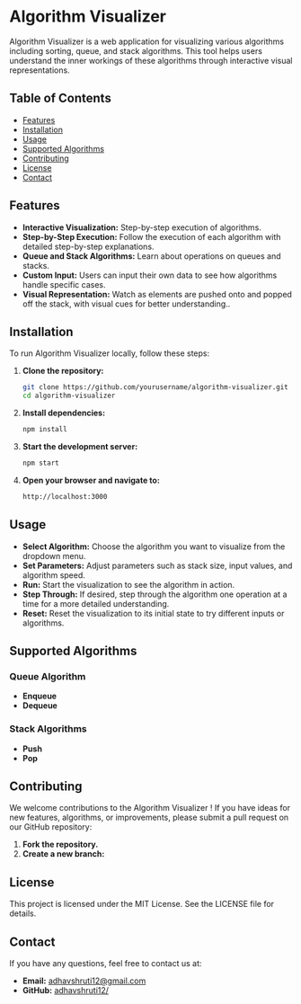 # Algorithm Visualizer

Algorithm Visualizer is a web application for visualizing various algorithms including sorting, queue, and stack algorithms. This tool helps users understand the inner workings of these algorithms through interactive visual representations.

## Table of Contents

- [Features](#features)
- [Installation](#installation)
- [Usage](#usage)
- [Supported Algorithms](#supported-algorithms)
- [Contributing](#contributing)
- [License](#license)
- [Contact](#contact)

## Features

- **Interactive Visualization:** Step-by-step execution of algorithms.
- **Step-by-Step Execution:** Follow the execution of each algorithm with detailed step-by-step explanations.
- **Queue and Stack Algorithms:** Learn about operations on queues and stacks.
- **Custom Input:** Users can input their own data to see how algorithms handle specific cases.
- **Visual Representation:** Watch as elements are pushed onto and popped off the stack, with visual cues for better understanding..

## Installation

To run Algorithm Visualizer locally, follow these steps:

1. **Clone the repository:**
   ```bash
   git clone https://github.com/yourusername/algorithm-visualizer.git
   cd algorithm-visualizer
2. **Install dependencies:**
    ```bash
    npm install
3. **Start the development server:**
    ```bash
   npm start
4. **Open your browser and navigate to:**
    ```bash
   http://localhost:3000

## Usage

- **Select Algorithm:** Choose the algorithm you want to visualize from the dropdown menu.
- **Set Parameters:** Adjust parameters such as stack size, input values, and algorithm speed.
- **Run:** Start the visualization to see the algorithm in action.
- **Step Through:** If desired, step through the algorithm one operation at a time for a more detailed understanding.
- **Reset:** Reset the visualization to its initial state to try different inputs or algorithms.

## Supported Algorithms

### Queue Algorithm
   - **Enqueue**
  - **Dequeue**

### Stack Algorithms
   - **Push**
  - **Pop**

## Contributing
We welcome contributions to the Algorithm Visualizer ! If you have ideas for new features, algorithms, or improvements, please submit a pull request on our GitHub repository:

1. **Fork the repository.**
2. **Create a new branch:**

## License
This project is licensed under the MIT License. See the LICENSE file for details.

## Contact
If you have any questions, feel free to contact us at:
- **Email:** adhavshruti12@gmail.com
- **GitHub:** [adhavshruti12/](https://github.com/adhavshruti12)
    



